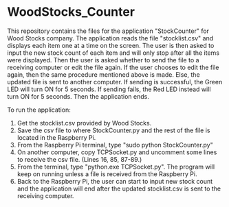 # WoodStocks_Counter
This repository contains the files for the application "StockCounter" for Wood Stocks company.
The application reads the file "stocklist.csv" and displays each item one at a time on the screen. The user is then asked to input the new stock count of each item and will only stop after all the items were displayed. Then the user is asked whether to send the file to a receiving computer or edit the file again. If the user chooses to edit the file again, then the same procedure mentioned above is made. Else, the updated file is sent to another computer. If sending is successful, the Green LED will turn ON for 5 seconds. If sending fails, the Red LED instead will turn ON for 5 seconds. Then the application ends.

To run the application:
1. Get the stocklist.csv provided by Wood Stocks. 
2. Save the csv file to where StockCounter.py and the rest of the file is located in the Raspberry Pi.
3. From the Raspberry Pi terminal, type "sudo python StockCounter.py"
4. On another computer, copy TCPSocket.py and uncomment some lines to receive the csv file. (Lines 16, 85, 87-89.)
5. From the terminal, type "python.exe TCPSocket.py". The program will keep on running unless a file is received from the Raspberry Pi.
6. Back to the Raspberry Pi, the user can start to input new stock count and the application will end after the updated stocklist.csv is sent to the receiving computer.
